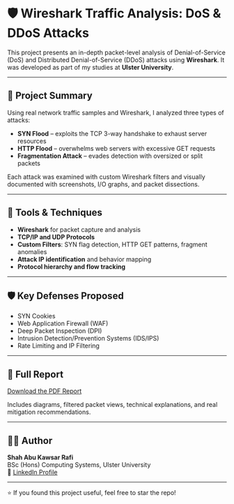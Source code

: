 # 🛡️ Wireshark Traffic Analysis: DoS & DDoS Attacks

This project presents an in-depth packet-level analysis of Denial-of-Service (DoS) and Distributed Denial-of-Service (DDoS) attacks using **Wireshark**. It was developed as part of my studies at **Ulster University**.

---

## 📘 Project Summary

Using real network traffic samples and Wireshark, I analyzed three types of attacks:

- **SYN Flood** – exploits the TCP 3-way handshake to exhaust server resources
- **HTTP Flood** – overwhelms web servers with excessive GET requests
- **Fragmentation Attack** – evades detection with oversized or split packets

Each attack was examined with custom Wireshark filters and visually documented with screenshots, I/O graphs, and packet dissections.

---

## 🔧 Tools & Techniques

- **Wireshark** for packet capture and analysis  
- **TCP/IP and UDP Protocols**  
- **Custom Filters**: SYN flag detection, HTTP GET patterns, fragment anomalies  
- **Attack IP identification** and behavior mapping  
- **Protocol hierarchy and flow tracking**

---

## 🛡️ Key Defenses Proposed

- SYN Cookies  
- Web Application Firewall (WAF)  
- Deep Packet Inspection (DPI)  
- Intrusion Detection/Prevention Systems (IDS/IPS)  
- Rate Limiting and IP Filtering

---

## 📄 Full Report

[Download the PDF Report](Wireshark_DoS_DDoS_Analysis.pdf)

Includes diagrams, filtered packet views, technical explanations, and real mitigation recommendations.

---

## 👨‍💻 Author

**Shah Abu Kawsar Rafi**  
BSc (Hons) Computing Systems, Ulster University  
🔗 [LinkedIn Profile](https://www.linkedin.com/in/0xrafiabu)

---

⭐ If you found this project useful, feel free to star the repo!
